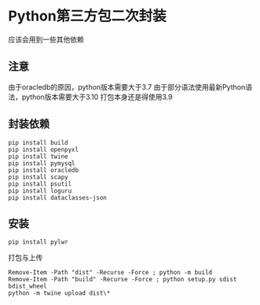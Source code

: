# Python第三方包二次封装

应该会用到一些其他依赖

## 注意

由于oracledb的原因，python版本需要大于3.7
由于部分语法使用最新Python语法，python版本需要大于3.10
打包本身还是得使用3.9

## 封装依赖

```shell
pip install build
pip install openpyxl
pip install twine
pip install pymysql
pip install oracledb
pip install scapy
pip install psutil
pip install loguru
pip install dataclasses-json
```

## 安装

```shell
pip install pylwr
```

打包与上传

```shell
Remove-Item -Path "dist" -Recurse -Force ; python -m build
Remove-Item -Path "build" -Recurse -Force ; python setup.py sdist bdist_wheel
python -m twine upload dist\*
```
